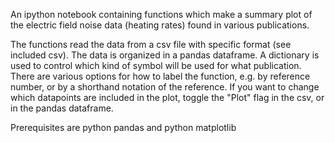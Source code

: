 An ipython notebook containing functions which make a summary plot of the electric field noise data (heating rates)
found in various publications. 

The functions read the data from a csv file with specific format (see included csv). The data is organized in a pandas
dataframe. A dictionary is used to control which kind of symbol will be used for what publication. There are various options 
for how to label the function, e.g. by reference number, or by a shorthand notation of the reference. If you want to change 
which datapoints are included in the plot, toggle the "Plot" flag in the csv, or in the pandas dataframe.

Prerequisites are python pandas and python matplotlib

